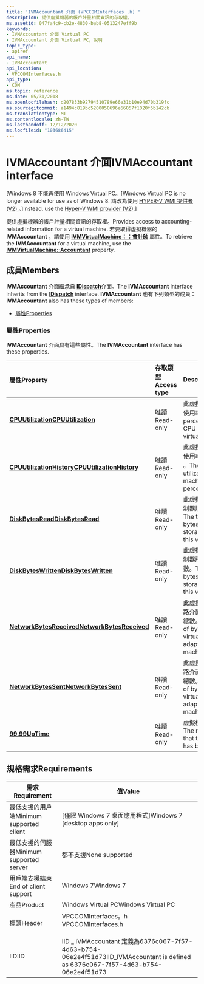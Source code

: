 ```yaml
---
title: 'IVMAccountant 介面 (VPCCOMInterfaces .h) '
description: 提供虛擬機器的帳戶計量相關資訊的存取權。
ms.assetid: 047fa4c9-cb2e-4830-bab8-0513247eff9b
keywords:
- IVMAccountant 介面 Virtual PC
- IVMAccountant 介面 Virtual PC，說明
topic_type:
- apiref
api_name:
- IVMAccountant
api_location:
- VPCCOMInterfaces.h
api_type:
- COM
ms.topic: reference
ms.date: 05/31/2018
ms.openlocfilehash: d207833b92794510789e66e31b10e94d70b319fc
ms.sourcegitcommit: a1494c819bc5200050696e66057f1020f5b142cb
ms.translationtype: MT
ms.contentlocale: zh-TW
ms.lasthandoff: 12/12/2020
ms.locfileid: "103686415"
---
```

# <a name="ivmaccountant-interface"></a><span data-ttu-id="76828-105">IVMAccountant 介面</span><span class="sxs-lookup"><span data-stu-id="76828-105">IVMAccountant interface</span></span>

<span data-ttu-id="76828-106">\[Windows 8 不能再使用 Windows Virtual PC。</span><span class="sxs-lookup"><span data-stu-id="76828-106">\[Windows Virtual PC is no longer available for use as of Windows 8.</span></span> <span data-ttu-id="76828-107">請改為使用 [HYPER-V WMI 提供者 (V2) ](/windows/desktop/HyperV_v2/windows-virtualization-portal)。\]</span><span class="sxs-lookup"><span data-stu-id="76828-107">Instead, use the [Hyper-V WMI provider (V2)](/windows/desktop/HyperV_v2/windows-virtualization-portal).\]</span></span>

<span data-ttu-id="76828-108">提供虛擬機器的帳戶計量相關資訊的存取權。</span><span class="sxs-lookup"><span data-stu-id="76828-108">Provides access to accounting-related information for a virtual machine.</span></span> <span data-ttu-id="76828-109">若要取得虛擬機器的 **IVMAccountant** ，請使用 [**IVMVirtualMachine：：會計師**](ivmvirtualmachine-accountant.md) 屬性。</span><span class="sxs-lookup"><span data-stu-id="76828-109">To retrieve the **IVMAccountant** for a virtual machine, use the [**IVMVirtualMachine::Accountant**](ivmvirtualmachine-accountant.md) property.</span></span>

## <a name="members"></a><span data-ttu-id="76828-110">成員</span><span class="sxs-lookup"><span data-stu-id="76828-110">Members</span></span>

<span data-ttu-id="76828-111">**IVMAccountant** 介面繼承自 [**IDispatch**](/windows/win32/api/oaidl/nn-oaidl-idispatch)介面。</span><span class="sxs-lookup"><span data-stu-id="76828-111">The **IVMAccountant** interface inherits from the [**IDispatch**](/windows/win32/api/oaidl/nn-oaidl-idispatch) interface.</span></span> <span data-ttu-id="76828-112">**IVMAccountant** 也有下列類型的成員：</span><span class="sxs-lookup"><span data-stu-id="76828-112">**IVMAccountant** also has these types of members:</span></span>

-   [<span data-ttu-id="76828-113">屬性</span><span class="sxs-lookup"><span data-stu-id="76828-113">Properties</span></span>](#properties)

### <a name="properties"></a><span data-ttu-id="76828-114">屬性</span><span class="sxs-lookup"><span data-stu-id="76828-114">Properties</span></span>

<span data-ttu-id="76828-115">**IVMAccountant** 介面具有這些屬性。</span><span class="sxs-lookup"><span data-stu-id="76828-115">The **IVMAccountant** interface has these properties.</span></span>



| <span data-ttu-id="76828-116">屬性</span><span class="sxs-lookup"><span data-stu-id="76828-116">Property</span></span>                                                                        | <span data-ttu-id="76828-117">存取類型</span><span class="sxs-lookup"><span data-stu-id="76828-117">Access type</span></span>          | <span data-ttu-id="76828-118">Description</span><span class="sxs-lookup"><span data-stu-id="76828-118">Description</span></span>                                                                                             |
|:--------------------------------------------------------------------------------|:---------------------|:--------------------------------------------------------------------------------------------------------|
| [<span data-ttu-id="76828-119">**CPUUtilization**</span><span class="sxs-lookup"><span data-stu-id="76828-119">**CPUUtilization**</span></span>](ivmaccountant-cpuutilization.md)<br/>               | <span data-ttu-id="76828-120">唯讀</span><span class="sxs-lookup"><span data-stu-id="76828-120">Read-only</span></span><br/> | <span data-ttu-id="76828-121">此虛擬機器目前的 CPU 使用率百分比。</span><span class="sxs-lookup"><span data-stu-id="76828-121">The percentage of current CPU utilization for this virtual machine.</span></span><br/>                          |
| [<span data-ttu-id="76828-122">**CPUUtilizationHistory**</span><span class="sxs-lookup"><span data-stu-id="76828-122">**CPUUtilizationHistory**</span></span>](ivmaccountant-cpuutilizationhistory.md)<br/> | <span data-ttu-id="76828-123">唯讀</span><span class="sxs-lookup"><span data-stu-id="76828-123">Read-only</span></span><br/> | <span data-ttu-id="76828-124">此虛擬機器的最近 CPU 使用率 (為百分比值陣列) 。</span><span class="sxs-lookup"><span data-stu-id="76828-124">The recent CPU utilization of this virtual machine (as an array of percentage values).</span></span><br/>       |
| [<span data-ttu-id="76828-125">**DiskBytesRead**</span><span class="sxs-lookup"><span data-stu-id="76828-125">**DiskBytesRead**</span></span>](ivmaccountant-diskbytesread.md)<br/>                 | <span data-ttu-id="76828-126">唯讀</span><span class="sxs-lookup"><span data-stu-id="76828-126">Read-only</span></span><br/> | <span data-ttu-id="76828-127">此虛擬機器的所有儲存控制器讀取的位元組總數。</span><span class="sxs-lookup"><span data-stu-id="76828-127">The total number of bytes read by all storage controllers for this virtual machine.</span></span><br/>          |
| [<span data-ttu-id="76828-128">**DiskBytesWritten**</span><span class="sxs-lookup"><span data-stu-id="76828-128">**DiskBytesWritten**</span></span>](ivmaccountant-diskbyteswritten.md)<br/>           | <span data-ttu-id="76828-129">唯讀</span><span class="sxs-lookup"><span data-stu-id="76828-129">Read-only</span></span><br/> | <span data-ttu-id="76828-130">此虛擬機器的所有儲存控制器所寫入的位元組總數。</span><span class="sxs-lookup"><span data-stu-id="76828-130">The total number of bytes written by all storage controllers for this virtual machine.</span></span><br/>       |
| [<span data-ttu-id="76828-131">**NetworkBytesReceived**</span><span class="sxs-lookup"><span data-stu-id="76828-131">**NetworkBytesReceived**</span></span>](ivmaccountant-networkbytesreceived.md)<br/>   | <span data-ttu-id="76828-132">唯讀</span><span class="sxs-lookup"><span data-stu-id="76828-132">Read-only</span></span><br/> | <span data-ttu-id="76828-133">此虛擬機器的所有虛擬網路介面卡所接收的位元組總數。</span><span class="sxs-lookup"><span data-stu-id="76828-133">The total number of bytes received by all virtual network adapters for this virtual machine.</span></span><br/> |
| [<span data-ttu-id="76828-134">**NetworkBytesSent**</span><span class="sxs-lookup"><span data-stu-id="76828-134">**NetworkBytesSent**</span></span>](ivmaccountant-networkbytessent.md)<br/>           | <span data-ttu-id="76828-135">唯讀</span><span class="sxs-lookup"><span data-stu-id="76828-135">Read-only</span></span><br/> | <span data-ttu-id="76828-136">此虛擬機器的所有虛擬網路介面卡所傳送的位元組總數。</span><span class="sxs-lookup"><span data-stu-id="76828-136">The total number of bytes sent by all virtual network adapters for this virtual machine.</span></span><br/>     |
| [<span data-ttu-id="76828-137">**99.99**</span><span class="sxs-lookup"><span data-stu-id="76828-137">**UpTime**</span></span>](ivmaccountant-uptime.md)<br/>                               | <span data-ttu-id="76828-138">唯讀</span><span class="sxs-lookup"><span data-stu-id="76828-138">Read-only</span></span><br/> | <span data-ttu-id="76828-139">虛擬機器已執行的秒數。</span><span class="sxs-lookup"><span data-stu-id="76828-139">The number of seconds that the virtual machine has been running.</span></span><br/>                             |



 

## <a name="requirements"></a><span data-ttu-id="76828-140">規格需求</span><span class="sxs-lookup"><span data-stu-id="76828-140">Requirements</span></span>



| <span data-ttu-id="76828-141">需求</span><span class="sxs-lookup"><span data-stu-id="76828-141">Requirement</span></span> | <span data-ttu-id="76828-142">值</span><span class="sxs-lookup"><span data-stu-id="76828-142">Value</span></span> |
|-------------------------------------|-----------------------------------------------------------------------------------------------|
| <span data-ttu-id="76828-143">最低支援的用戶端</span><span class="sxs-lookup"><span data-stu-id="76828-143">Minimum supported client</span></span><br/> | <span data-ttu-id="76828-144">\[僅限 Windows 7 桌面應用程式\]</span><span class="sxs-lookup"><span data-stu-id="76828-144">Windows 7 \[desktop apps only\]</span></span><br/>                                                    |
| <span data-ttu-id="76828-145">最低支援的伺服器</span><span class="sxs-lookup"><span data-stu-id="76828-145">Minimum supported server</span></span><br/> | <span data-ttu-id="76828-146">都不支援</span><span class="sxs-lookup"><span data-stu-id="76828-146">None supported</span></span><br/>                                                                     |
| <span data-ttu-id="76828-147">用戶端支援結束</span><span class="sxs-lookup"><span data-stu-id="76828-147">End of client support</span></span><br/>    | <span data-ttu-id="76828-148">Windows 7</span><span class="sxs-lookup"><span data-stu-id="76828-148">Windows 7</span></span><br/>                                                                          |
| <span data-ttu-id="76828-149">產品</span><span class="sxs-lookup"><span data-stu-id="76828-149">Product</span></span><br/>                  | <span data-ttu-id="76828-150">Windows Virtual PC</span><span class="sxs-lookup"><span data-stu-id="76828-150">Windows Virtual PC</span></span><br/>                                                                 |
| <span data-ttu-id="76828-151">標頭</span><span class="sxs-lookup"><span data-stu-id="76828-151">Header</span></span><br/>                   | <dl> <span data-ttu-id="76828-152"><dt>VPCCOMInterfaces。h</dt></span><span class="sxs-lookup"><span data-stu-id="76828-152"><dt>VPCCOMInterfaces.h</dt></span></span> </dl> |
| <span data-ttu-id="76828-153">IID</span><span class="sxs-lookup"><span data-stu-id="76828-153">IID</span></span><br/>                      | <span data-ttu-id="76828-154">IID \_ IVMAccountant 定義為6376c067-7f57-4d63-b754-06e2e4f51d73</span><span class="sxs-lookup"><span data-stu-id="76828-154">IID\_IVMAccountant is defined as 6376c067-7f57-4d63-b754-06e2e4f51d73</span></span><br/>              |



 

